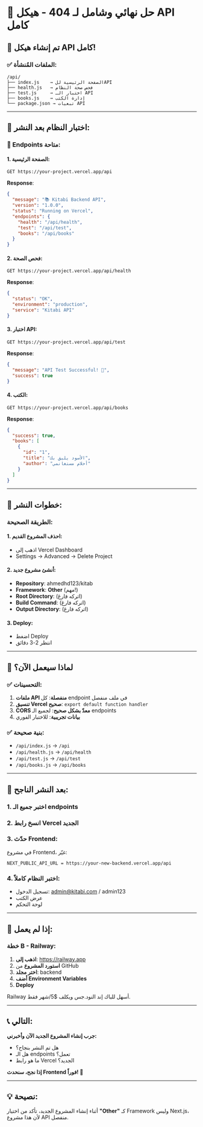 # 🎯 حل نهائي وشامل لـ 404 - هيكل API كامل

## 🚀 تم إنشاء هيكل API كامل!

### ✅ الملفات المُنشأة:

```
/api/
├── index.js    → الصفحة الرئيسية للAPI
├── health.js   → فحص صحة النظام  
├── test.js     → اختبار الـ API
├── books.js    → إدارة الكتب
└── package.json → تبعيات API
```

---

## 🧪 اختبار النظام بعد النشر:

### 📍 Endpoints متاحة:

#### 1. الصفحة الرئيسية:
```
GET https://your-project.vercel.app/api
```
**Response**:
```json
{
  "message": "📚 Kitabi Backend API",
  "version": "1.0.0", 
  "status": "Running on Vercel",
  "endpoints": {
    "health": "/api/health",
    "test": "/api/test", 
    "books": "/api/books"
  }
}
```

#### 2. فحص الصحة:
```
GET https://your-project.vercel.app/api/health
```
**Response**:
```json
{
  "status": "OK",
  "environment": "production",
  "service": "Kitabi API"
}
```

#### 3. اختبار API:
```
GET https://your-project.vercel.app/api/test
```
**Response**:
```json
{
  "message": "API Test Successful! 🎉",
  "success": true
}
```

#### 4. الكتب:
```
GET https://your-project.vercel.app/api/books
```
**Response**:
```json
{
  "success": true,
  "books": [
    {
      "id": "1",
      "title": "الأسود يليق بك",
      "author": "أحلام مستغانمي"
    }
  ]
}
```

---

## 🔄 خطوات النشر:

### الطريقة الصحيحة:

#### 1. احذف المشروع القديم:
- اذهب إلى Vercel Dashboard
- Settings → Advanced → Delete Project

#### 2. أنشئ مشروع جديد:
- **Repository**: ahmedhd123/kitab
- **Framework**: **Other** (مهم!)
- **Root Directory**: (اتركه فارغ)
- **Build Command**: (اتركه فارغ)
- **Output Directory**: (اتركه فارغ)

#### 3. Deploy:
- اضغط Deploy
- انتظر 2-3 دقائق

---

## 🎯 لماذا سيعمل الآن؟

### ✅ التحسينات:
1. **ملفات API منفصلة**: كل endpoint في ملف منفصل
2. **تنسيق Vercel صحيح**: `export default function handler`
3. **CORS معدّ بشكل صحيح**: لجميع الـ endpoints
4. **بيانات تجريبية**: للاختبار الفوري

### ✅ بنية صحيحة:
- `/api/index.js` → `/api`
- `/api/health.js` → `/api/health`  
- `/api/test.js` → `/api/test`
- `/api/books.js` → `/api/books`

---

## 🔧 بعد النشر الناجح:

### 1. اختبر جميع الـ endpoints
### 2. انسخ رابط Vercel الجديد
### 3. حدّث Frontend:

في مشروع Frontend، غيّر:
```
NEXT_PUBLIC_API_URL = https://your-new-backend.vercel.app/api
```

### 4. اختبر النظام كاملاً:
- تسجيل الدخول: admin@kitabi.com / admin123
- عرض الكتب
- لوحة التحكم

---

## 🚨 إذا لم يعمل:

### خطة B - Railway:
1. **اذهب إلى**: https://railway.app
2. **استورد المشروع** من GitHub
3. **اختر مجلد**: backend
4. **أضف Environment Variables**
5. **Deploy**

Railway أسهل للباك إند النود.جس ويكلف $5/شهر فقط.

---

## 📞 التالي:

**جرب إنشاء المشروع الجديد الآن وأخبرني:**
- هل تم النشر بنجاح؟
- هل الـ endpoints تعمل؟
- ما هو رابط Vercel الجديد؟

**إذا نجح، سنحدث Frontend فوراً! 🚀**

---

## 💡 نصيحة:

أثناء إنشاء المشروع الجديد، تأكد من اختيار **"Other"** كـ Framework وليس Next.js، لأن هذا مشروع API منفصل.
